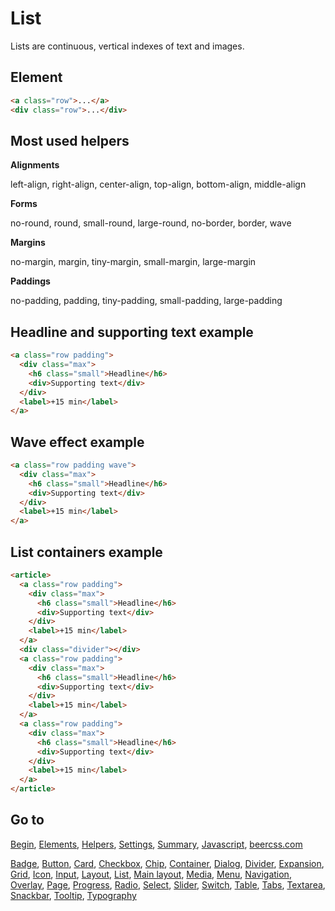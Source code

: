 # List

Lists are continuous, vertical indexes of text and images.

## Element

```html
<a class="row">...</a>
<div class="row">...</div>
```

## Most used helpers

**Alignments**

left-align, right-align, center-align, top-align, bottom-align, middle-align

**Forms**

no-round, round, small-round, large-round, no-border, border, wave

**Margins**

no-margin, margin, tiny-margin, small-margin, large-margin

**Paddings**

no-padding, padding, tiny-padding, small-padding, large-padding

## Headline and supporting text example

```html
<a class="row padding">
  <div class="max">
    <h6 class="small">Headline</h6>
    <div>Supporting text</div>
  </div>
  <label>+15 min</label>
</a>
```

## Wave effect example

```html
<a class="row padding wave">
  <div class="max">
    <h6 class="small">Headline</h6>
    <div>Supporting text</div>
  </div>
  <label>+15 min</label>
</a>
```

## List containers example
```html
<article>
  <a class="row padding">
    <div class="max">
      <h6 class="small">Headline</h6>
      <div>Supporting text</div>
    </div>
    <label>+15 min</label>
  </a>
  <div class="divider"></div>
  <a class="row padding">
    <div class="max">
      <h6 class="small">Headline</h6>
      <div>Supporting text</div>
    </div>
    <label>+15 min</label>
  </a>
  <a class="row padding">
    <div class="max">
      <h6 class="small">Headline</h6>
      <div>Supporting text</div>
    </div>
    <label>+15 min</label>
  </a>
</article>
```

## Go to

[Begin](INDEX.md), [Elements](ELEMENTS.md), [Helpers](HELPERS.md), [Settings](SETTINGS.md), [Summary](SUMMARY.md), [Javascript](JAVASCRIPT.md), [beercss.com](https://www.beercss.com)

[Badge](BADGE.md), [Button](BUTTON.md), [Card](CARD.md), [Checkbox](CHECKBOX.md), [Chip](CHIP.md), [Container](CONTAINER.md), [Dialog](DIALOG.md), [Divider](DIVIDER.md), [Expansion](EXPANSION.md), [Grid](GRID.md), [Icon](ICON.md), [Input](INPUT.md), [Layout](LAYOUT.md), [List](LIST.md), [Main layout](MAIN_LAYOUT.md), [Media](MEDIA.md), [Menu](MENU.md), [Navigation](NAVIGATION.md), [Overlay](OVERLAY.md), [Page](PAGE.md), [Progress](PROGRESS.md), [Radio](RADIO.md), [Select](SELECT.md), [Slider](SLIDER.md), [Switch](SWITCH.md), [Table](TABLE.md), [Tabs](TABS.md), [Textarea](TEXTAREA.md), [Snackbar](SNACKBAR.md), [Tooltip](TOOLTIP.md), [Typography](TYPOGRAPHY.md)
